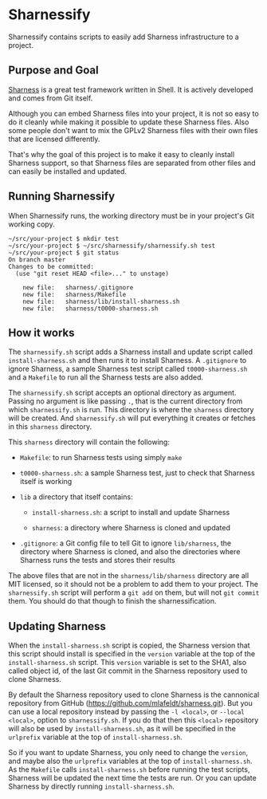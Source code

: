 # Sharnessify

Sharnessify contains scripts to easily add Sharness infrastructure to
a project.

## Purpose and Goal

[Sharness](https://github.com/mlafeldt/sharness/) is a great test
framework written in Shell. It is actively developed and comes from
Git itself.

Although you can embed Sharness files into your project, it is not so
easy to do it cleanly while making it possible to update these
Sharness files. Also some people don't want to mix the GPLv2 Sharness
files with their own files that are licensed differently.

That's why the goal of this project is to make it easy to cleanly
install Sharness support, so that Sharness files are separated from
other files and can easily be installed and updated.

## Running Sharnessify

When Sharnessify runs, the working directory must be in your project's
Git working copy.

```
~/src/your-project $ mkdir test
~/src/your-project $ ~/src/sharnessify/sharnessify.sh test
~/src/your-project $ git status
On branch master
Changes to be committed:
  (use "git reset HEAD <file>..." to unstage)

	new file:   sharness/.gitignore
	new file:   sharness/Makefile
	new file:   sharness/lib/install-sharness.sh
	new file:   sharness/t0000-sharness.sh
```

## How it works

The `sharnessify.sh` script adds a Sharness install and update script
called `install-sharness.sh` and then runs it to install Sharness. A
`.gitignore` to ignore Sharness, a sample Sharness test script called
`t0000-sharness.sh` and a `Makefile` to run all the Sharness tests are
also added.

The `sharnessify.sh` script accepts an optional directory as
argument. Passing no argument is like passing `.`, that is the current
directory from which `sharnessify.sh` is run. This directory is where
the `sharness` directory will be created. And `sharnessify.sh` will
put everything it creates or fetches in this `sharness` directory.

This `sharness` directory will contain the following:

* `Makefile`: to run Sharness tests using simply `make`

* `t0000-sharness.sh`: a sample Sharness test, just to check that
  Sharness itself is working

* `lib` a directory that itself contains:

  - `install-sharness.sh`: a script to install and update Sharness

  - `sharness`: a directory where Sharness is cloned and updated

* `.gitignore`: a Git config file to tell Git to ignore
  `lib/sharness`, the directory where Sharness is cloned, and also the
  directories where Sharness runs the tests and stores their results

The above files that are not in the `sharness/lib/sharness` directory
are all MIT licensed, so it should not be a problem to add them to
your project. The `sharnessify.sh` script will perform a `git add` on
them, but will not `git commit` them. You should do that though to
finish the sharnessification.

## Updating Sharness

When the `install-sharness.sh` script is copied, the Sharness version
that this script should install is specified in the `version` variable
at the top of the `install-sharness.sh` script. This `version`
variable is set to the SHA1, also called object id, of the last Git
commit in the Sharness repository used to clone Sharness.

By default the Sharness repository used to clone Sharness is the
cannonical repository from GitHub
(https://github.com/mlafeldt/sharness.git). But you can use a local
repository instead by passing the `-l <local>`, or `--local <local>`,
option to `sharnessify.sh`. If you do that then this `<local>`
repository will also be used by `install-sharness.sh`, as it will be
specified in the `urlprefix` variable at the top of
`install-sharness.sh`.

So if you want to update Sharness, you only need to change the
`version`, and maybe also the `urlprefix` variables at the top of
`install-sharness.sh`. As the `Makefile` calls `install-sharness.sh`
before running the test scripts, Sharness will be updated the next
time the tests are run. Or you can update Sharness by directly running
`install-sharness.sh`.
